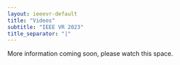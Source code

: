 ```yaml
---
layout: ieeevr-default
title: "Videos"
subtitle: "IEEE VR 2023"
title_separator: "|"
---
```


<div>
    <p>
        More information coming soon, please watch this space.
    </p>
    <!--
    <h1 id="cfp-videos"> Call for Videos</h1>
    <p>
        <strong style="color: black">IEEE VR 2021: the 28th IEEE Conference on Virtual Reality and 3D User Interfaces March 27-April 3, 2021, Virtual</strong>
        <br />
        <a href="http://ieeevr.org/2021/">http://ieeevr.org/2021/</a>
    </p>

    <h2 id="important-dates"> Important Dates </h2>
    <ul>
        <li><b>January 15, 2021:</b> Submission deadline</li>
        <li><b>February 7, 2021:</b> Notification of Acceptance</li>
        <li><b>February 15, 2021:</b> Submission of Final Materials for Accepted Videos</li>
    </ul>

    <h2 id="overview">Overview</h2>
    <p>
        We invite VR researchers and enthusiasts to submit videos showcasing virtual reality research, applications, and other creative work. There are two video submission tracks: Technical Video and Creative VR. Topics include 3D user interfaces, virtual reality, mixed reality, or augmented reality. Accepted video submissions will be featured on the IEEE Virtual Reality Conference <a href="https://www.youtube.com/user/ieeevrconf">YouTube Channel</a>. This year's conference motto is “make virtual reality diverse and accessible”.
    </p>

    <h2 id="creative-vr-track">Creative VR Track</h2>
    <p>
        Submissions to the Creative VR track should be artistic, creative, experimental, narrative, or journalistic in nature and produced in a 360-degree spherical format. Audio-visual immersion and user participation have the potential to heighten a viewer’s sense of presence and level of engagement with a presentation form that is closer to how we actually perceive and engage with the world around us. We are interested in originality and innovation in the design of immersive experiences. Video submissions in this track should be from 3 to 8 minutes in length, and adhere to the additional specifications outlined below. The video should also include a title slide at its beginning detailing the title, authors, and affiliations (similar to a typical presentation title slide). Accepted videos will also have a one page abstract that will be included in the electronic proceedings, and videos will also be prominently displayed during the IEEE Virtual Reality conference.
    </p>

    <h2 id="tecnical-video-track">Technical Video Track</h2>
    <p>
        Submissions to the Technical Video Track should demonstrate preliminary results, consolidated research results, work-in-progress, and research/technical demonstrations. We also invite video demos of creative VR experiences that have been documented and produced as a framed standard video. Technical video submissions should be 2 to 5 minutes in length, and comply with the specification outlined below. The video should also include a title slide at its beginning, detailing the title, authors, and affiliations (similar to a typical presentation title slide). Videos submitted in this category should be able to stand on their own, adequately present their topic and be narrated in English. Accepted videos will also have a one page abstract that will be included in the electronic proceedings, and videos will also be prominently displayed during the IEEE Virtual Reality conference.
    </p>
    <h4>Special announcement to authors with videos related to their paper/poster submissions:</h4>
    <p>
        Please be advised that, although you may have uploaded your video content along with your submission through the process outlined through PCS, <u>for any video content to be considered for either of these tracks, it must be submitted again separately through the process outlined within this call</u>.
    </p>

    <h2 id="video-submission-specification">Video Submission Specifications</h2>
    <p>
        When preparing the video, please make it as professional as possible. Producing a video already requires a significant amount of effort, and spending just a little more effort to raise the quality can make a big difference. Submitted videos should follow the following guidelines:
    </p>

    <h4>Technical Video Track</h4>
    <ul>
        <li>Length: 2 to 5 minutes.</li>
        <li>Standard framed HD video format.</li>
        <li><u>Your video will need to be submitted via a YouTube URL link.</u></li>
        <li>Titles and credits should not be displayed for more than ten seconds: the content is the most important!</li>
        <li>Please follow the YouTube recommended encoding settings (for frame rate and bitrate): <a href="https://support.google.com/youtube/answer/1722171">https://support.google.com/youtube/answer/1722171</a></li>
        <li>Encode your video using square pixels for the pixel aspect ratio and disable interlacing.</li>
        <li>We strongly recommend a 16:9 aspect ratio and resolution of at least 1280x720. High frame rate and resolutions are possible within the YouTube recommendations.</li>
    </ul>

    <h4>Creative VR Track</h4>
    <ul>
        <li>Length: 3 to 8 minutes.</li>
        <li>Production might be live-action, CGI omni-directional rendering, visual FX compositing, etc.</li>
        <li>Titles and credits should not be displayed for more than ten seconds: the content is the most important!</li>
        <li>Spherical/equirectangular 360 degree format in monoscopic or stereoscopic 3D (top-bottom layout with left on top).</li>
        <li><u>Your video will need to be submitted via a YouTube link.</u></li>
        <li>Use the YouTube 360 degree Video Metadata App to ensure that your video is recognized as an interactive 360 degree video: <a href="https://support.google.com/youtube/answer/6178631">https://support.google.com/youtube/answer/6178631</a></li>
        <li>Aspect ratio is 2:1 for mono or 1:1 for stereoscopic 3D (top-bottom). The recommended horizontal resolution is 4k. YouTube recommends a 16:9 aspect ratio, but the correct 2:1 aspect ratio for spherical projection seems to work as well and is preferred.</li>
        <li>Please follow the YouTube recommended encoding settings (for frame rate and bitrate): <a href="https://support.google.com/youtube/answer/1722171">https://support.google.com/youtube/answer/1722171</a></li>
        <li>Spatial audio is possible within the YouTube specification (1st order ambisonic): <a href="https://support.google.com/youtube/answer/6395969">https://support.google.com/youtube/answer/6395969</a></li>
    </ul>

    <h2 id="general-submission-guidelines">General Submission Guidelines</h2>
    <p>
        Videos must be submitted through a special video slot available at the online submission site - https://new.precisionconference.com/submissions.
    </p>
    <p>
        Each submission must contain:
    </p>
    <ul>
        <li>A YouTube link of their video.</li>
        <li>A working link to a downloadable one-page PDF abstract (outlined below).</li>
    </ul>
    <p>
        Each 1 page PDF abstract should include:
    </p>
    <ul>
        <li>A title.</li>
        <li>A 200-word abstract providing a description, summary, or logline for the submission.</li>
        <li>Contact information with author names, affiliations, and an email address for the lead author.</li>
        <li>A high-resolution (300 dpi) representative still image in the PDF document.</li>
        <li>Follows all formatting guidelines set by the IEEE Computer Society, as these descriptions will be included in the electronic proceedings.</li>
        <li>References (if applicable).</li>
        <li>Acknowledgments (if applicable).</li>
    </ul>
    
    <h2 id="contact">Contacts</h2>
    <p>
        For more information or details on video submission, please contact the Video Chairs (videos2021 [at] ieeevr.org):
    </p>

    <ul>
        <li>Miguel Dias – ISTAR-Iscte, Lisboa</li>
        <li>Paulo Dias ‒ University of Aveiro</li>
        <li>João Moreira ‒ INESC-ID, Lisboa</li>
    </ul>
    videos2021 [at] ieeevr.org
    -->
</div>
